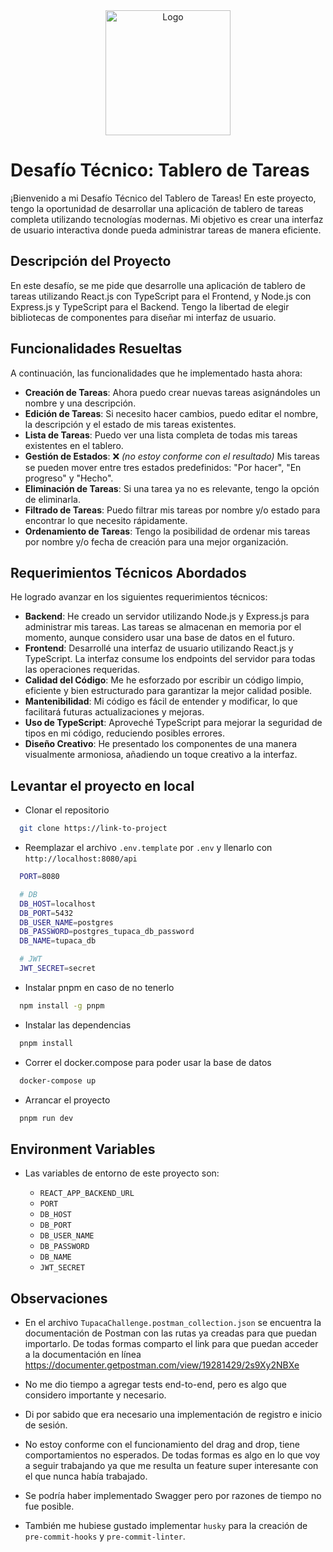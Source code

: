 <div align="center">
  <img src="https://www.tupaca.com/img/logo/logo-tupaca.svg" alt="Logo" width="200" height="200">
</div>

#

# Desafío Técnico: Tablero de Tareas

¡Bienvenido a mi Desafío Técnico del Tablero de Tareas! En este proyecto, tengo la oportunidad de desarrollar una aplicación de tablero de tareas completa utilizando tecnologías modernas. Mi objetivo es crear una interfaz de usuario interactiva donde pueda administrar tareas de manera eficiente.

## Descripción del Proyecto

En este desafío, se me pide que desarrolle una aplicación de tablero de tareas utilizando React.js con TypeScript para el Frontend, y Node.js con Express.js y TypeScript para el Backend. Tengo la libertad de elegir bibliotecas de componentes para diseñar mi interfaz de usuario.

## Funcionalidades Resueltas

A continuación, las funcionalidades que he implementado hasta ahora:

- **Creación de Tareas**: Ahora puedo crear nuevas tareas asignándoles un nombre y una descripción.
- **Edición de Tareas**: Si necesito hacer cambios, puedo editar el nombre, la descripción y el estado de mis tareas existentes.
- **Lista de Tareas**: Puedo ver una lista completa de todas mis tareas existentes en el tablero.
- **Gestión de Estados**: ❌ _(no estoy conforme con el resultado)_ Mis tareas se pueden mover entre tres estados predefinidos: "Por hacer", "En progreso" y "Hecho".
- **Eliminación de Tareas**: Si una tarea ya no es relevante, tengo la opción de eliminarla.
- **Filtrado de Tareas**: Puedo filtrar mis tareas por nombre y/o estado para encontrar lo que necesito rápidamente.
- **Ordenamiento de Tareas**: Tengo la posibilidad de ordenar mis tareas por nombre y/o fecha de creación para una mejor organización.

## Requerimientos Técnicos Abordados

He logrado avanzar en los siguientes requerimientos técnicos:

- **Backend**: He creado un servidor utilizando Node.js y Express.js para administrar mis tareas. Las tareas se almacenan en memoria por el momento, aunque considero usar una base de datos en el futuro.
- **Frontend**: Desarrollé una interfaz de usuario utilizando React.js y TypeScript. La interfaz consume los endpoints del servidor para todas las operaciones requeridas.
- **Calidad del Código**: Me he esforzado por escribir un código limpio, eficiente y bien estructurado para garantizar la mejor calidad posible.
- **Mantenibilidad**: Mi código es fácil de entender y modificar, lo que facilitará futuras actualizaciones y mejoras.
- **Uso de TypeScript**: Aproveché TypeScript para mejorar la seguridad de tipos en mi código, reduciendo posibles errores.
- **Diseño Creativo**: He presentado los componentes de una manera visualmente armoniosa, añadiendo un toque creativo a la interfaz.

## Levantar el proyecto en local

- Clonar el repositorio

```bash
  git clone https://link-to-project
```

- Reemplazar el archivo `.env.template` por `.env` y llenarlo con `http://localhost:8080/api`

```bash
  PORT=8080

  # DB
  DB_HOST=localhost
  DB_PORT=5432
  DB_USER_NAME=postgres
  DB_PASSWORD=postgres_tupaca_db_password
  DB_NAME=tupaca_db

  # JWT
  JWT_SECRET=secret
```

- Instalar pnpm en caso de no tenerlo

```bash
  npm install -g pnpm
```

- Instalar las dependencias

```bash
  pnpm install
```

- Correr el docker.compose para poder usar la base de datos

```bash
  docker-compose up
```

- Arrancar el proyecto

```bash
  pnpm run dev
```

## Environment Variables

- Las variables de entorno de este proyecto son:

  - `REACT_APP_BACKEND_URL`
  - `PORT`
  - `DB_HOST`
  - `DB_PORT`
  - `DB_USER_NAME`
  - `DB_PASSWORD`
  - `DB_NAME`
  - `JWT_SECRET`

## Observaciones

- En el archivo `TupacaChallenge.postman_collection.json` se encuentra la documentación de Postman con las rutas ya creadas para que puedan importarlo. De todas formas comparto el link para que puedan acceder a la documentación en línea https://documenter.getpostman.com/view/19281429/2s9Xy2NBXe

- No me dio tiempo a agregar tests end-to-end, pero es algo que considero importante y necesario.

- Di por sabido que era necesario una implementación de registro e inicio de sesión.

- No estoy conforme con el funcionamiento del drag and drop, tiene comportamientos no esperados. De todas formas es algo en lo que voy a seguir trabajando ya que me resulta un feature super interesante con el que nunca había trabajado.

- Se podría haber implementado Swagger pero por razones de tiempo no fue posible.

- También me hubiese gustado implementar `husky` para la creación de `pre-commit-hooks` y `pre-commit-linter`.
